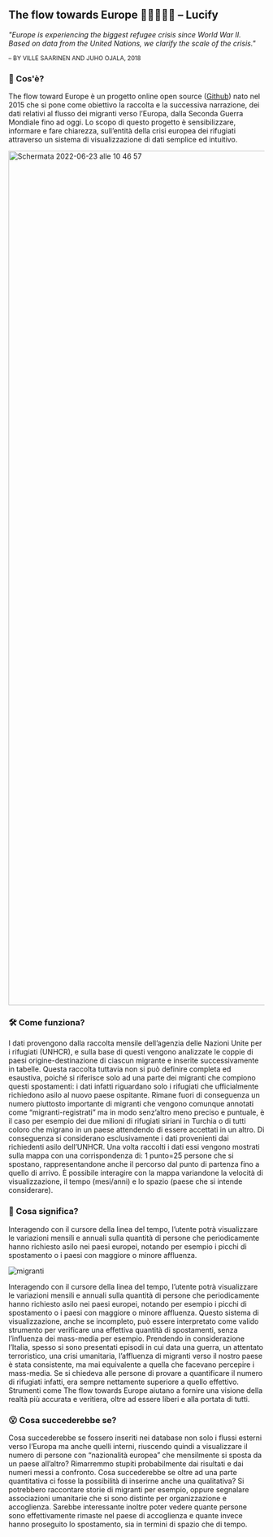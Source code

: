 ## The flow towards Europe 🧑🏽‍🤝‍🧑🏻 – Lucify

*"Europe is experiencing the biggest refugee crisis since World War II.<br>
Based on data from the United Nations, we clarify the scale of the crisis."*

<sup> – BY VILLE SAARINEN AND JUHO OJALA, 2018 </sup>

### 🔎 Cos'è?

The flow toward Europe è un progetto online open source ([Github](https://github.com/lucified/lucify-refugees)) nato nel 2015 che si pone come obiettivo la raccolta e la successiva narrazione, dei dati relativi al flusso dei migranti verso l’Europa, dalla Seconda Guerra Mondiale fino ad oggi. Lo scopo di questo progetto è sensibilizzare, informare e fare chiarezza, sull’entità della crisi europea dei rifugiati attraverso un sistema di visualizzazione di dati semplice ed intuitivo.

<img width="1680" alt="Schermata 2022-06-23 alle 10 46 57" src="https://user-images.githubusercontent.com/101177495/175257983-f6489d67-3544-43cf-8a34-f3629a89c557.png">

### 🛠️ Come funziona?

I dati provengono dalla raccolta mensile dell’agenzia delle Nazioni Unite per i rifugiati (UNHCR), e sulla base di questi vengono analizzate le coppie di paesi origine-destinazione di ciascun migrante e inserite successivamente in tabelle. Questa raccolta tuttavia non si può definire completa ed esaustiva, poiché si riferisce solo ad una parte dei migranti che compiono questi spostamenti: i dati infatti riguardano solo i rifugiati che ufficialmente richiedono asilo al nuovo paese ospitante. Rimane fuori di conseguenza un numero piuttosto importante di migranti che vengono comunque annotati come “migranti-registrati” ma in modo senz’altro meno preciso e puntuale, è il caso per esempio dei due milioni di rifugiati siriani in Turchia o di tutti coloro che migrano in un paese attendendo di essere accettati in un altro. Di conseguenza si considerano esclusivamente i dati provenienti dai richiedenti asilo dell’UNHCR. Una volta raccolti i dati essi vengono mostrati sulla mappa con una corrispondenza di: 1 punto=25 persone che si spostano, rappresentandone anche il percorso dal punto di partenza fino a quello di arrivo. È possibile interagire con la mappa variandone la velocità di visualizzazione, il tempo (mesi/anni) e lo spazio (paese che si intende considerare).

### 🧐 Cosa significa?

Interagendo con il cursore della linea del tempo, l’utente potrà visualizzare le variazioni mensili e annuali sulla quantità di persone che periodicamente hanno richiesto asilo nei paesi europei, notando per esempio i picchi di spostamento o i paesi con maggiore o minore affluenza.

![migranti](https://user-images.githubusercontent.com/101177495/175271596-001f991e-ce66-4591-b1eb-d672cc62dce3.gif)

Interagendo con il cursore della linea del tempo, l’utente potrà visualizzare le variazioni mensili e annuali sulla quantità di persone che periodicamente hanno richiesto asilo nei paesi europei, notando per esempio i picchi di spostamento o i paesi con maggiore o minore affluenza.
Questo sistema di visualizzazione, anche se incompleto, può essere interpretato come valido strumento per verificare una effettiva quantità di spostamenti, senza l’influenza dei mass-media per esempio. Prendendo in considerazione l’Italia, spesso si sono presentati episodi in cui data una guerra, un attentato terroristico, una crisi umanitaria, l’affluenza di migranti verso il nostro paese è stata consistente, ma mai equivalente a quella che facevano percepire i mass-media. Se si chiedeva alle persone di provare a quantificare il numero di rifugiati infatti, era sempre nettamente superiore a quello effettivo. Strumenti come The flow towards Europe aiutano a fornire una visione della realtà più accurata e veritiera, oltre ad essere liberi e alla portata di tutti.

### 😮 Cosa succederebbe se?

Cosa succederebbe se fossero inseriti nei database non solo i flussi esterni verso l’Europa ma anche quelli interni, riuscendo quindi a visualizzare il numero di persone con “nazionalità europea” che mensilmente si sposta da un paese all’altro? Rimarremmo stupiti probabilmente dai risultati e dai numeri messi a confronto. Cosa succederebbe se oltre ad una parte quantitativa ci fosse la possibilità di inserirne anche una qualitativa? Si potrebbero raccontare storie di migranti per esempio, oppure segnalare associazioni umanitarie che si sono distinte per organizzazione e accoglienza. Sarebbe interessante inoltre poter vedere quante persone sono effettivamente rimaste nel paese di accoglienza e quante invece hanno proseguito lo spostamento, sia in termini di spazio che di tempo.

